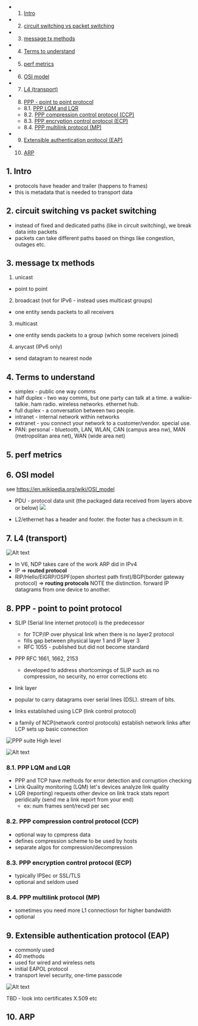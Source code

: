 <!-- vscode-markdown-toc -->
* 1. [Intro](#Intro)
* 2. [circuit switching vs packet switching](#circuitswitchingvspacketswitching)
* 3. [message tx methods](#messagetxmethods)
* 4. [Terms to understand](#Termstounderstand)
* 5. [perf metrics](#perfmetrics)
* 6. [OSI model](#OSImodel)
* 7. [L4 (transport)](#L4transport)
* 8. [PPP - point to point protocol](#PPP-pointtopointprotocol)
	* 8.1. [PPP LQM and LQR](#PPPLQMandLQR)
	* 8.2. [PPP compression control protocol (CCP)](#PPPcompressioncontrolprotocolCCP)
	* 8.3. [PPP encryption control protocol (ECP)](#PPPencryptioncontrolprotocolECP)
	* 8.4. [PPP multilink protocol (MP)](#PPPmultilinkprotocolMP)
* 9. [Extensible authentication protocol (EAP)](#ExtensibleauthenticationprotocolEAP)
* 10. [ARP](#ARP)

<!-- vscode-markdown-toc-config
	numbering=true
	autoSave=true
	/vscode-markdown-toc-config -->
<!-- /vscode-markdown-toc -->

##  1. <a name='Intro'></a>Intro
* protocols have header and trailer (happens to frames)
* this is metadata that is needed to transport data

##  2. <a name='circuitswitchingvspacketswitching'></a>circuit switching vs packet switching
* instead of fixed and dedicated paths (like in circuit switching), we break data into packets
* packets can take different paths based on things like congestion, outages etc.

##  3. <a name='messagetxmethods'></a>message tx methods

1. unicast
* point to point

2. broadcast (not for IPv6 - instead uses multicast groups)
* one entity sends packets to all receivers

3. multicast
* one entity sends packets to a group (which some receivers joined)

4. anycast (IPv6 only)
* send datagram to nearest node

##  4. <a name='Termstounderstand'></a>Terms to understand
* simplex - public one way comms 
* half duplex - two way comms, but one party can talk at a time. a walkie-talkie. ham radio. wireless networks. ethernet hub.
* full duplex - a conversation between two people.
* intranet - internal network within networks
* extranet - you connect your network to a customer/vendor. special use.
* PAN: personal - bluetooth, LAN, WLAN, CAN (campus area nw), MAN (metropolitan area net), WAN (wide area net)

##  5. <a name='perfmetrics'></a>perf metrics

##  6. <a name='OSImodel'></a>OSI model

see https://en.wikipedia.org/wiki/OSI_model

* PDU - protocol data unit (the packaged data received from layers above or below)
![](image.png)

* L2/ethernet has a header and footer. the footer has a checksum in it. 

##  7. <a name='L4transport'></a>L4 (transport)

![Alt text](image-1.png)

* In V6, NDP takes care of the work ARP did in IPv4
* IP => **routed protocol**
* RIP/Hello/EIGRP/OSPF(open shortest path first)/BGP(border gateway protocol) => **routing protocols** NOTE the distinction. forward IP datagrams from one device to another.

##  8. <a name='PPP-pointtopointprotocol'></a>PPP - point to point protocol

* SLIP (Serial line internet protocol) is the predecessor
  * for TCP/IP over physical link when there is no layer2 protocol
  * fills gap between physical layer 1 and IP layer 3
  * RFC 1055 - published but did not become standard

* PPP RFC 1661, 1662, 2153
  * developed to address shortcomings of SLIP such as no compression, no security, no error corrections etc
* link layer
* popular to carry datagrams over serial lines (DSL). stream of bits.
* links established using LCP (link control protocol)
* a family of NCP(network control protocols) establish network links after LCP sets up basic connection

![PPP suite High level](image-2.png)

![Alt text](image-3.png)

###  8.1. <a name='PPPLQMandLQR'></a>PPP LQM and LQR
* PPP and TCP have methods for error detection and corruption checking
* Link Quality monitoring (LQM) let's devices analyze link quality
* LQR (reporting) requests other device on link track stats report peridically (send me a link report from your end)
  * ex: num frames sent/recvd per sec

###  8.2. <a name='PPPcompressioncontrolprotocolCCP'></a>PPP compression control protocol (CCP)
* optional way to cpmpress data
* defines compression scheme to be used by hosts
* separate algos for compression/decompression

###  8.3. <a name='PPPencryptioncontrolprotocolECP'></a>PPP encryption control protocol (ECP)
* typically IPSec or SSL/TLS
* optional and seldom used

###  8.4. <a name='PPPmultilinkprotocolMP'></a>PPP multilink protocol (MP)
* sometimes you need more L1 connectiosn for higher bandwidth
* optional

##  9. <a name='ExtensibleauthenticationprotocolEAP'></a>Extensible authentication protocol (EAP)
* commonly used
* 40 methods
* used for wired and wireless nets
* initial EAPOL protocol
* transport level security, one-time passcode 

![Alt text](image-4.png)

TBD - look into certificates X.509 etc

##  10. <a name='ARP'></a>ARP
